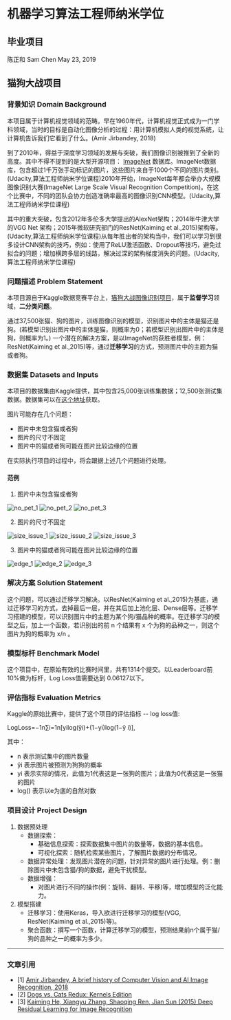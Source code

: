 # 机器学习算法工程师纳米学位
## 毕业项目
陈正和 Sam Chen
May 23, 2019

## 猫狗大战项目
### 背景知识 Domain Background 
本项目属于计算机视觉领域的范畴。早在1960年代，计算机视觉正式成为一门学科领域，当时的目标是自动化图像分析的过程：用计算机模拟人类的视觉系统，让计算机告诉我们它看到了什么。(Amir Jirbandey, 2018) 

到了2010年，得益于深度学习领域的发展与突破，我们图像识别被推到了全新的高度。其中不得不提到的是大型开源项目： [ImageNet](http://www.image-net.org/about-overview) 数据库。ImageNet数据库，包含超过1千万张手动标记的图片，这些图片来自于1000个不同的图片类别。(Udacity,算法工程师纳米学位课程)2010年开始，ImageNet每年都会举办大规模图像识别大赛(ImageNet Large Scale Visual Recognition Competition)。在这个比赛中，不同的团队会协力创造准确率最高的图像识别CNN模型。(Udacity,算法工程师纳米学位课程)

其中的重大突破，包含2012年多伦多大学提出的AlexNet架构；2014年牛津大学的VGG Net 架构；2015年微软研究部门的ResNet(Kaiming et al.,2015)架构等。(Udacity,算法工程师纳米学位课程)从每年胜出者的架构当中，我们可以学习到很多设计CNN架构的技巧，例如：使用了ReLU激活函数、Dropout等技巧，避免过拟合的问题；增加横跨多层的线路，解决过深的架构梯度消失的问题。(Udacity,算法工程师纳米学位课程)

### 问题描述 Problem Statement

本项目源自于Kaggle数据竞赛平台上，[猫狗大战图像识别项目](https://www.kaggle.com/c/dogs-vs-cats-redux-kernels-edition/overview)，属于**监督学习**领域，**二分类问题**。

通过37,500张猫、狗的图片，训练图像识别的模型，识别图片中的主体是猫还是狗。(若模型识别出图片中的主体是猫，则概率为0；若模型识别出图片中的主体是狗，则概率为1。) 一个潜在的解决方案，是以ImageNet的获胜者模型，例：ResNet(Kaiming et al.,2015)等，通过**迁移学习**的方式，预测图片中的主题为猫或者狗。

### 数据集 Datasets and Inputs

本项目的数据集由Kaggle提供，其中包含25,000张训练集数据；12,500张测试集数据。数据集可以在[这个地址](https://www.kaggle.com/c/dogs-vs-cats-redux-kernels-edition/data)获取。

图片可能存在几个问题：
- 图片中未包含猫或者狗
- 图片的尺寸不固定
- 图片中的猫或者狗可能在图片比较边缘的位置

在实际执行项目的过程中，将会跟据上述几个问题进行处理。

#### 范例
1. 图片中未包含猫或者狗

![no_pet_1]('')
![no_pet_2]('')
![no_pet_3]('')

2. 图片的尺寸不固定

![size_issue_1]('')
![size_issue_2]('')
![size_issue_3]('')

3. 图片中的猫或者狗可能在图片比较边缘的位置

![edge_1]('')
![edge_2]('')
![edge_3]('')


### 解决方案 Solution Statement

这个问题，可以通过迁移学习解决。以ResNet(Kaiming et al.,2015)为基底，通过迁移学习的方式，去掉最后一层，并在其后加上池化层、Dense层等。迁移学习搭建的模型，可以识别图片中的主题为某个狗/猫品种的概率。在迁移学习的模型之后，加上一个函数，若识别出的前 n 个结果有 x 个为狗的品种之一，则这个图片为狗的概率为 x/n 。

### 模型标杆 Benchmark Model

这个项目中，在原始有效的比赛时间里，共有1314个提交。以Leaderboard前10%做为标杆，Log Loss值需要达到 0.06127以下。

### 评估指标 Evaluation Metrics

Kaggle的原始比赛中，提供了这个项目的评估指标 -- log loss值:

LogLoss=−1n∑i=1n[yilog(ŷi)+(1−yi)log(1−ŷ i)],

其中：
- n 表示测试集中的图片数量
- ŷi 表示图片被预测为狗狗的概率
- yi 表示实际的情况，此值为1代表这是一张狗的图片；此值为0代表这是一张猫的图片
- log() 表示以e为底的自然对数

### 项目设计 Project Design

1. 数据预处理
    - 数据探索：
        - 基础信息探索：探索数据集中图片的数量等，数据的基本信息。
        - 可视化探索：随机检索某些图片，了解图片数据的分布情况。
    - 数据异常处理：发现图片潜在的问题，针对异常的图片进行处理。例：删除图片中未包含猫/狗的数据，避免干扰模型。
    - 数据增强：
        - 对图片进行不同的操作(例：旋转、翻转、平移)等，增加模型的泛化能力。
2. 模型搭建
    - 迁移学习：使用Keras，导入欲进行迁移学习的模型(VGG, ResNet(Kaiming et al.,2015)等)。
    - 聚合函数：撰写一个函数，计算迁移学习的模型，预测结果前n个属于猫/狗的品种之一的概率为多少。


-----------

### 文章引用
- [1] [Amir Jirbandey, A brief history of Computer Vision and AI Image Recognition, 2018](https://www.pulsarplatform.com/blog/2018/brief-history-computer-vision-vertical-ai-image-recognition/)
- [2] [Dogs vs. Cats Redux: Kernels Edition](https://www.kaggle.com/c/dogs-vs-cats-redux-kernels-edition/)
- [3] [Kaiming He, Xiangyu Zhang, Shaoqing Ren, Jian Sun (2015) Deep Residual Learning for Image Recognition](https://arxiv.org/pdf/1512.03385v1.pdf)